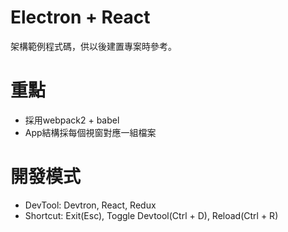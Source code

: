 # Electron + React
架構範例程式碼，供以後建置專案時參考。

# 重點
- 採用webpack2 + babel
- App結構採每個視窗對應一組檔案

# 開發模式
- DevTool: Devtron, React, Redux
- Shortcut: Exit(Esc), Toggle Devtool(Ctrl + D), Reload(Ctrl + R)